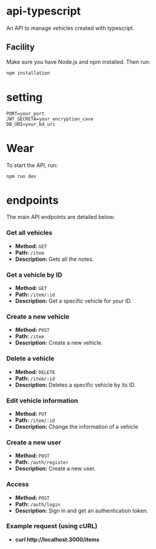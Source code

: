# api-typescript
An API to manage vehicles created with typescript.

## Facility

Make sure you have Node.js and npm installed. Then run:

```bash
npm installation
```

# setting
```
PORT=your_port
JWT_SECRETA=your_encryption_cave
DB_URI=your_bd_uri
```

# Wear

To start the API, run:
```
npm run dev
```


# endpoints

The main API endpoints are detailed below:

### Get all vehicles

- **Method:** `GET`
- **Path:** `/item`
- **Description:** Gets all the notes.

### Get a vehicle by ID

- **Method:** `GET`
- **Path:** `/item/:id`
- **Description:** Get a specific vehicle for your ID.

### Create a new vehicle

- **Method:** `POST`
- **Path:** `/item`
- **Description:** Create a new vehicle.

### Delete a vehicle

- **Method:** `DELETE`
- **Path:** `/item/:id`
- **Description:** Deletes a specific vehicle by its ID.

### Edit vehicle information

- **Method:** `PUT`
- **Path:** `/item/:id`
- **Description:** Change the information of a vehicle

### Create a new user

- **Method:** `POST`
- **Path:** `/auth/register`
- **Description:** Create a new user.

### Access

- **Method:** `POST`
- **Path:** `/auth/login`
- **Description:** Sign in and get an authentication token.


### Example request (using cURL)
- **curl http://localhost:3000/items**